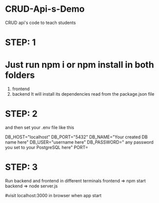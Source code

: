# CRUD-Api-s-Demo
CRUD api's code to teach students

# STEP: 1
# Just run npm i or npm install in both folders
1. frontend
2. backend
It will install its dependencies read from the package.json file



# STEP: 2
and then set your .env file like this 

DB_HOST="localhost"
DB_PORT="5432"
DB_NAME="Your created DB name here"
DB_USER="username here"
DB_PASSWORD=" any password you set to your PostgreSQL here"
PORT= <any port >

# STEP: 3
Run backend and frontend in different terminals 
frontend => npm start
backend => node server.js

#visit localhost:3000 in browser when app start
